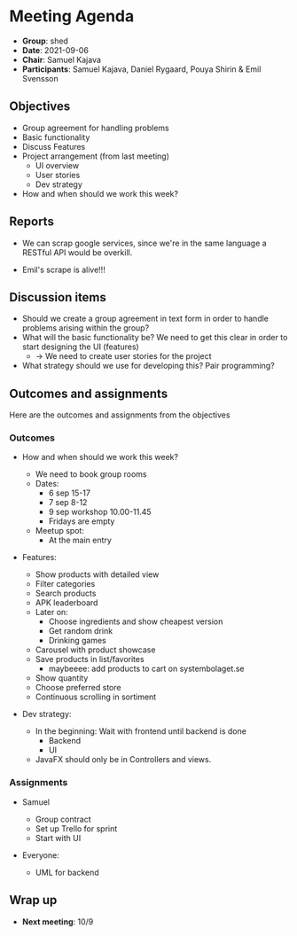 # Meeting Agenda 

- **Group**:        shed
- **Date**:         2021-09-06
- **Chair**:        Samuel Kajava
- **Participants**: Samuel Kajava, Daniel Rygaard, Pouya Shirin & Emil Svensson

## Objectives

* Group agreement for handling problems
* Basic functionality
* Discuss Features
* Project arrangement (from last meeting)
  * UI overview
  * User stories
  * Dev strategy
* How and when should we work this week?

## Reports

* We can scrap google services, since we're in the same language a RESTful API would be overkill.

* Emil's scrape is alive!!!

## Discussion items

* Should we create a group agreement in text form in order to handle problems arising within the group?
* What will the basic functionality be? We need to get this clear in order to start designing the UI (features)
  * -> We need to create user stories for the project
* What strategy should we use for developing this? Pair programming?

## Outcomes and assignments
Here are the outcomes and assignments from the objectives
### Outcomes

* How and when should we work this week?
  * We need to book group rooms
  * Dates:
    * 6 sep 15-17
    * 7 sep 8-12
    * 9 sep workshop 10.00-11.45
    * Fridays are empty
  * Meetup spot:
    * At the main entry

* Features:
  * Show products with detailed view
  * Filter categories
  * Search products
  * APK leaderboard
  * Later on:
    * Choose ingredients and show cheapest version
    * Get random drink
    * Drinking games
  * Carousel with product showcase
  * Save products in list/favorites
    * maybeeee: add products to cart on systembolaget.se
  * Show quantity
  * Choose preferred store
  * Continuous scrolling in sortiment

* Dev strategy:
  * In the beginning: Wait with frontend until backend is done
    * Backend
    * UI
  * JavaFX should only be in Controllers and views.


### Assignments

* Samuel
  * Group contract
  * Set up Trello for sprint
  * Start with UI

* Everyone:
  * UML for backend

## Wrap up

* **Next meeting**: 10/9
